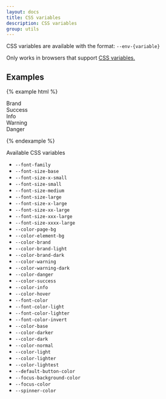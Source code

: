 ```yaml
---
layout: docs
title: CSS variables
description: CSS variables
group: utils
---
```


CSS variables are available with the format: `--env-{variable}`

Only works in browsers that support <a class="doc-link" href="https://caniuse.com/#feat=css-variables" target="_blank">CSS variables.</a>

## Examples ##
{% example html %}
<div class="example-color">
   <div class="example-css-variables-brand">Brand</div>
   <div class="example-css-variables-success">Success</div>
   <div class="example-css-variables-info">Info</div>
   <div class="example-css-variables-warning">Warning</div>
   <div class="example-css-variables-danger">Danger</div>
</div>

<style>

.example-css-variables-brand {
   background-color: var(--env-color-brand);
   color: var(--env-color-lightest);
}

.example-css-variables-success {
   background-color: var(--env-color-success);
   color: var(--env-color-lightest);
}

.example-css-variables-info {
   background-color: var(--env-color-info);
   color: var(--env-color-lightest);
}

.example-css-variables-warning {
   background-color: var(--env-color-warning);
}

.example-css-variables-danger {
   background-color: var(--env-color-danger);
   color: var(--env-color-lightest);
}

</style>
{% endexample %}

Available CSS variables
* `--font-family`
* `--font-size-base`
* `--font-size-x-small`
* `--font-size-small`
* `--font-size-medium`
* `--font-size-large`
* `--font-size-x-large`
* `--font-size-xx-large`
* `--font-size-xxx-large`
* `--font-size-xxxx-large`
* `--color-page-bg`
* `--color-element-bg`
* `--color-brand`
* `--color-brand-light`
* `--color-brand-dark`
* `--color-warning`
* `--color-warning-dark`
* `--color-danger`
* `--color-success`
* `--color-info`
* `--color-hover`
* `--font-color`
* `--font-color-light`
* `--font-color-lighter`
* `--font-color-invert`
* `--color-base`
* `--color-darker`
* `--color-dark`
* `--color-normal`
* `--color-light`
* `--color-lighter`
* `--color-lightest`
* `--default-button-color`
* `--focus-background-color`
* `--focus-color`
* `--spinner-color`